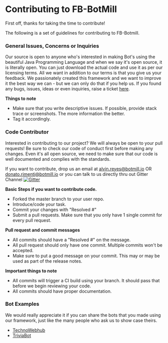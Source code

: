 # Contributing to FB-BotMill

First off, thanks for taking the time to contribute!

The following is a set of guidelines for contributing to FB-Botmill.

**<h3>General Issues, Concerns or Inquiries</h3>**
Our source is open to anyone who's interested in making Bot's using the beautiful Java Programming Language and when we say it's open source, it is literally open. You can just download the actual code and use it as per our licensing terms. All we want in addition to our terms is that you give us your feedback. We passionately created this framework and we want to improve it the best way we can - but we can only do that if you help us. If you found any bugs, issues, ideas or even inquiries, raise a ticket [here](https://github.com/BotMill/fb-botmill/issues).

**Things to note**  
- Make sure that you write descriptive issues. If possible, provide stack trace or screenshots. The more information the better.  
- Tag it accordingly.  

**<h3>Code Contributor</h3>**
Interested in contributing to our project? We will always be open to your pull requests! Be sure to check our code of conduct first before making any changes. Even it's all open source, we need to make sure that our code is well documented and complies with the standards.

If you want to contribute, drop us an email at alvin.reyes@botmill.io OR donato.rimenti@botmill.io or you can talk to us directly thru out Gitter Channel [![Gitter](https://badges.gitter.im/BotMill/fb-botmill.svg)](https://gitter.im/BotMill/fb-botmill?utm_source=badge&utm_medium=badge&utm_campaign=pr-badge)

**Basic Steps if you want to contribute code.**
- Forked the master branch to your user repo.
- Introduce/code your task.
- Commit your changes with "Resolved #<issueno>"
- Submit a pull requests. Make sure that you only have 1 single commit for every pull request.  

**Pull request and commit messages**  
- All commits should have a "Resolved #<issueno>" on the message.  
- All pull request should only have one commit. Multiple commits won't be accepted.  
- Make sure to put a good message on your commit. This may or may be used as part of the release notes.  

**Important things to note**  
- All commits will trigger a CI build using your branch. It should pass that before we begin reviewing your code.  
- All commits should have proper documentation.  

**<h3>Bot Examples</h3>**
We would really appreciate it if you can share the bots that you made using our framework, just like the many people who ask us to show case theirs.

* [TechnoWebhub](https://technowebhub.com/fb_thub.html)
* [TriviaBot](https://technowebhub.com/trivia_bot.html)
